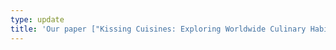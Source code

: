 ```yaml
---
type: update
title: 'Our paper ["Kissing Cuisines: Exploring Worldwide Culinary Habits on the Web"](https://arxiv.org/abs/1610.08469), with Sina Jafarzadeh, Seyed Ali Ossia, Hamid R. Rabiee, Yelena Mejova, Hamed Haddadi, Mirco Musolesi, Emiliano De Cristofaro, and Gianluca Stringhini, has been accepted to the 26th International World Wide Web Conference (<a href="http://www2017.com.au">WWW 2017</a>), Perth, WA, Australia.'
---
```

